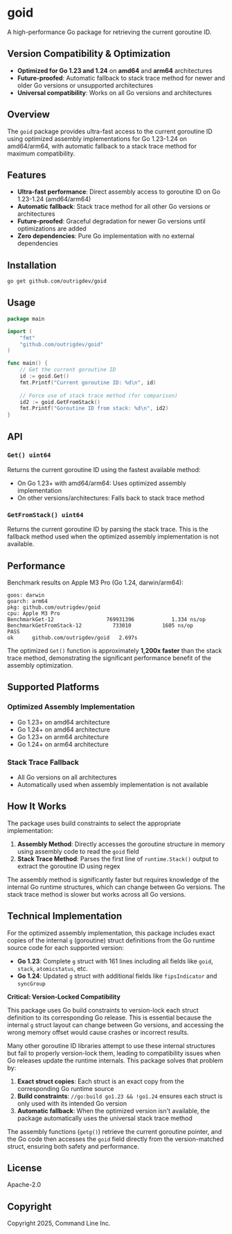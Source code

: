 # goid

A high-performance Go package for retrieving the current goroutine ID.

## Version Compatibility & Optimization

- **Optimized for Go 1.23 and 1.24** on **amd64** and **arm64** architectures
- **Future-proofed**: Automatic fallback to stack trace method for newer and older Go versions or unsupported architectures
- **Universal compatibility**: Works on all Go versions and architectures

## Overview

The `goid` package provides ultra-fast access to the current goroutine ID using optimized assembly implementations for Go 1.23-1.24 on amd64/arm64, with automatic fallback to a stack trace method for maximum compatibility.

## Features

- **Ultra-fast performance**: Direct assembly access to goroutine ID on Go 1.23-1.24 (amd64/arm64)
- **Automatic fallback**: Stack trace method for all other Go versions or architectures
- **Future-proofed**: Graceful degradation for newer Go versions until optimizations are added
- **Zero dependencies**: Pure Go implementation with no external dependencies

## Installation

```bash
go get github.com/outrigdev/goid
```

## Usage

```go
package main

import (
    "fmt"
    "github.com/outrigdev/goid"
)

func main() {
    // Get the current goroutine ID
    id := goid.Get()
    fmt.Printf("Current goroutine ID: %d\n", id)
    
    // Force use of stack trace method (for comparison)
    id2 := goid.GetFromStack()
    fmt.Printf("Goroutine ID from stack: %d\n", id2)
}
```

## API

### `Get() uint64`

Returns the current goroutine ID using the fastest available method:
- On Go 1.23+ with amd64/arm64: Uses optimized assembly implementation
- On other versions/architectures: Falls back to stack trace method

### `GetFromStack() uint64`

Returns the current goroutine ID by parsing the stack trace. This is the fallback method used when the optimized assembly implementation is not available.

## Performance

Benchmark results on Apple M3 Pro (Go 1.24, darwin/arm64):

```
goos: darwin
goarch: arm64
pkg: github.com/outrigdev/goid
cpu: Apple M3 Pro
BenchmarkGet-12             	769931396	         1.334 ns/op
BenchmarkGetFromStack-12    	  733010	      1605 ns/op
PASS
ok  	github.com/outrigdev/goid	2.697s
```

The optimized `Get()` function is approximately **1,200x faster** than the stack trace method, demonstrating the significant performance benefit of the assembly optimization.

## Supported Platforms

### Optimized Assembly Implementation
- Go 1.23+ on amd64 architecture
- Go 1.24+ on amd64 architecture  
- Go 1.23+ on arm64 architecture
- Go 1.24+ on arm64 architecture

### Stack Trace Fallback
- All Go versions on all architectures
- Automatically used when assembly implementation is not available

## How It Works

The package uses build constraints to select the appropriate implementation:

1. **Assembly Method**: Directly accesses the goroutine structure in memory using assembly code to read the `goid` field
2. **Stack Trace Method**: Parses the first line of `runtime.Stack()` output to extract the goroutine ID using regex

The assembly method is significantly faster but requires knowledge of the internal Go runtime structures, which can change between Go versions. The stack trace method is slower but works across all Go versions.

## Technical Implementation

For the optimized assembly implementation, this package includes exact copies of the internal `g` (goroutine) struct definitions from the Go runtime source code for each supported version:

- **Go 1.23**: Complete `g` struct with 161 lines including all fields like `goid`, `stack`, `atomicstatus`, etc.
- **Go 1.24**: Updated `g` struct with additional fields like `fipsIndicator` and `syncGroup`

**Critical: Version-Locked Compatibility**

This package uses Go build constraints to version-lock each struct definition to its corresponding Go release. This is essential because the internal `g` struct layout can change between Go versions, and accessing the wrong memory offset would cause crashes or incorrect results.

Many other goroutine ID libraries attempt to use these internal structures but fail to properly version-lock them, leading to compatibility issues when Go releases update the runtime internals. This package solves that problem by:

1. **Exact struct copies**: Each struct is an exact copy from the corresponding Go runtime source
2. **Build constraints**: `//go:build go1.23 && !go1.24` ensures each struct is only used with its intended Go version
3. **Automatic fallback**: When the optimized version isn't available, the package automatically uses the universal stack trace method

The assembly functions (`getg()`) retrieve the current goroutine pointer, and the Go code then accesses the `goid` field directly from the version-matched struct, ensuring both safety and performance.

## License

Apache-2.0

## Copyright

Copyright 2025, Command Line Inc.